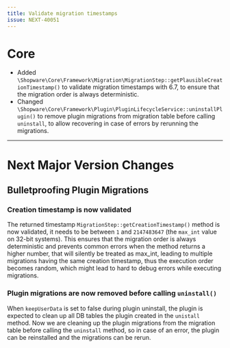```yaml
---
title: Validate migration timestamps
issue: NEXT-40051
---
```

# Core
* Added `\Shopware\Core\Framework\Migration\MigrationStep::getPlausibleCreationTimestamp()` to validate migration timestamps with 6.7, to ensure that the migration order is always deterministic.
* Changed `\Shopware\Core\Framework\Plugin\PluginLifecycleService::uninstallPlugin()` to remove plugin migrations from migration table before calling `uninstall`, to allow recovering in case of errors by rerunning the migrations.
___
# Next Major Version Changes
## Bulletproofing Plugin Migrations
### Creation timestamp is now validated
The returned timestamp `MigrationStep::getCreationTimestamp()` method is now validated, it needs to be between `1` and `2147483647` (the `max_int` value on 32-bit systems). This ensures that the migration order is always deterministic and prevents common errors when the method returns a higher number, 
that will silently be treated as max_int, leading to multiple migrations having the same creation timestamp, thus the execution order becomes random, which might lead to hard to debug errors while executing migrations.
### Plugin migrations are now removed before calling `uninstall()`
When `keepUserData` is set to false during plugin uninstall, the plugin is expected to clean up all DB tables the plugin created in the `unistall` method.
Now we are cleaning up the plugin migrations from the migration table before calling the `uninstall` method, so in case of an error, the plugin can be reinstalled and the migrations can be rerun.